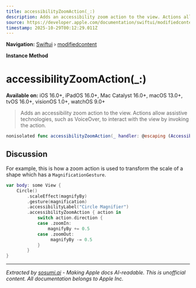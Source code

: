 ```yaml
---
title: accessibilityZoomAction(_:)
description: Adds an accessibility zoom action to the view. Actions allow assistive technologies, such as VoiceOver, to interact with the view by invoking the action.
source: https://developer.apple.com/documentation/swiftui/modifiedcontent/accessibilityzoomaction(_:)
timestamp: 2025-10-29T00:12:29.011Z
---
```


**Navigation:** [Swiftui](/documentation/swiftui) › [modifiedcontent](/documentation/swiftui/modifiedcontent)

**Instance Method**

# accessibilityZoomAction(_:)

**Available on:** iOS 16.0+, iPadOS 16.0+, Mac Catalyst 16.0+, macOS 13.0+, tvOS 16.0+, visionOS 1.0+, watchOS 9.0+

> Adds an accessibility zoom action to the view. Actions allow assistive technologies, such as VoiceOver, to interact with the view by invoking the action.

```swift
nonisolated func accessibilityZoomAction(_ handler: @escaping (AccessibilityZoomGestureAction) -> Void) -> ModifiedContent<Content, Modifier>
```

## Discussion

For example, this is how a zoom action is used to transform the scale of a shape which has a `MagnificationGesture`.

```swift
var body: some View {
    Circle()
        .scaleEffect(magnifyBy)
        .gesture(magnification)
        .accessibilityLabel("Circle Magnifier")
        .accessibilityZoomAction { action in
            switch action.direction {
            case .zoomIn:
                magnifyBy += 0.5
            case .zoomOut:
                 magnifyBy -= 0.5
            }
        }
}
```

---

*Extracted by [sosumi.ai](https://sosumi.ai) - Making Apple docs AI-readable.*
*This is unofficial content. All documentation belongs to Apple Inc.*
